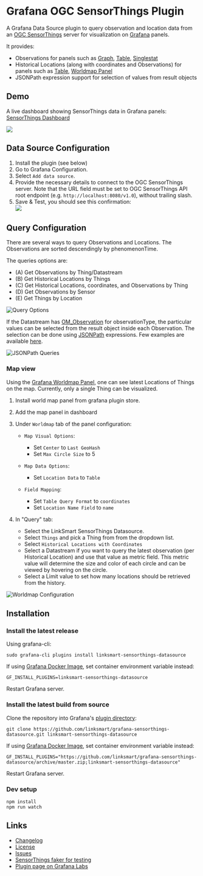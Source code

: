 # Grafana OGC SensorThings Plugin
A Grafana Data Source plugin to query observation and location data from an [OGC SensorThings](https://github.com/opengeospatial/sensorthings) server for visualization on [Grafana](http://grafana.org/) panels.

It provides:
* Observations for panels such as [Graph](https://grafana.com/plugins/graph), [Table](https://grafana.com/plugins/table), [Singlestat](https://grafana.com/plugins/singlestat)
* Historical Locations (along with coordinates and Observations) for panels such as [Table](https://grafana.com/plugins/table), [Worldmap Panel](https://grafana.com/plugins/grafana-worldmap-panel)
* JSONPath expression support for selection of values from result objects

## Demo
A live dashboard showing SensorThings data in Grafana panels: [SensorThings Dashboard](https://demo.linksmart.eu/grafana/d/OUQUMYDmz/ogc-sensorthings)

[![](https://raw.githubusercontent.com/linksmart/grafana-sensorthings-datasource/master/img/dashboard_small.png)](https://raw.githubusercontent.com/linksmart/grafana-sensorthings-datasource/master/img/dashboard.png)

## Data Source Configuration

1. Install the plugin (see below)
2. Go to Grafana Configuration.
3. Select `Add data source`.
4. Provide the necessary details to connect to the OGC SensorThings server. Note that the URL field must be set to OGC SensorThings API root endpoint (e.g. `http://localhost:8080/v1.0`), without trailing slash.
5. Save & Test, you should see this confirmation:  
![](https://raw.githubusercontent.com/linksmart/grafana-sensorthings-datasource/master/img/datasource_setup_confirmation.png)

## Query Configuration
There are several ways to query Observations and Locations. The Observations are sorted descendingly by phenomenonTime. 

The queries options are:
* (A) Get Observations by Thing/Datastream
* (B) Get Historical Locations by Things
* (C) Get Historical Locations, coordinates, and Observations by Thing
* (D) Get Observations by Sensor
* (E) Get Things by Location

![Query Options](https://raw.githubusercontent.com/linksmart/grafana-sensorthings-datasource/master/img/query_options.jpg)

If the Datastream has [OM_Observation](http://docs.opengeospatial.org/is/15-078r6/15-078r6.html#table_12) for observationType, the particular values can be selected from the result object inside each Observation. The selection can be done using [JSONPath](https://goessner.net/articles/JsonPath/index.html#e2) expressions. Few examples are available [here](https://github.com/linksmart/grafana-sensorthings-datasource/blob/master/JSONPath.md).

![JSONPath Queries](https://raw.githubusercontent.com/linksmart/grafana-sensorthings-datasource/master/img/query_jsonpath.jpg)

### Map view
Using the [Grafana Worldmap Panel](https://grafana.com/grafana/plugins/grafana-worldmap-panel), one can see latest Locations of Things on the map. Currently, only a single Thing can be visualized.

1. Install world map panel from grafana plugin store.
2. Add the map panel in dashboard
3. Under `Worldmap` tab of the panel configuration:
    * `Map Visual Options`:
        * Set `Center` to `Last GeoHash`
        * Set `Max Circle Size` to 5
               
    * `Map Data Options`:
        * Set `Location Data` to `Table`
        
    * `Field Mapping`:
        * Set `Table Query Format` to `coordinates`
        * Set `Location Name Field` to `name`

4. In "Query" tab:
    * Select the LinkSmart SensorThings Datasource.
    * Select `Things` and pick a Thing from from the dropdown list.
    * Select `Historical Locations with Coordinates`
    * Select a Datastream if you want to query the latest observation (per Historical Location) and use that value as metric field. This metric value will determine the size and color of each circle and can be viewed by hovering on the circle.
    * Select a Limit value to set how many locations should be retrieved from the history.

![Worldmap Configuration](https://raw.githubusercontent.com/linksmart/grafana-sensorthings-datasource/master/img/worldmap_config.jpg)

## Installation

### Install the latest release
Using grafana-cli:
```
sudo grafana-cli plugins install linksmart-sensorthings-datasource
```
If using [Grafana Docker Image](https://hub.docker.com/r/grafana/grafana/), set container environment variable instead:
```
GF_INSTALL_PLUGINS=linksmart-sensorthings-datasource
```

Restart Grafana server.

### Install the latest build from source
Clone the repository into Grafana's [plugin directory](http://docs.grafana.org/plugins/installation/#grafana-plugin-directory):
```
git clone https://github.com/linksmart/grafana-sensorthings-datasource.git linksmart-sensorthings-datasource
```
If using [Grafana Docker Image](https://hub.docker.com/r/grafana/grafana/), set container environment variable instead:
```
GF_INSTALL_PLUGINS="https://github.com/linksmart/grafana-sensorthings-datasource/archive/master.zip;linksmart-sensorthings-datasource"
```

Restart Grafana server.

### Dev setup
```
npm install
npm run watch
```

## Links
* [Changelog](https://github.com/linksmart/grafana-sensorthings-datasource/blob/master/CHANGELOG.md)
* [License](https://github.com/linksmart/grafana-sensorthings-datasource/blob/master/LICENSE)
* [Issues](https://github.com/linksmart/grafana-sensorthings-datasource/issues)
* [SensorThings faker for testing](https://github.com/linksmart/sensorthings-faker)
* [Plugin page on Grafana Labs](https://grafana.com/plugins/linksmart-sensorthings-datasource)
